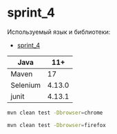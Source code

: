 # sprint_4

Используемый язык и библиотеки:

- [sprint\_4](#sprint_4)

|Java| 11+|
|--------|--------|
Maven | 17
Selenium| 4.13.0
junit | 4.13.1

```sh
mvn clean test -Dbrowser=chrome
```

```sh
mvn clean test -Dbrowser=firefox
```
